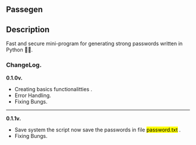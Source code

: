 <section>
  <h1>Passegen</h1>
  <h2>Description</h2>
  <p>
    Fast and secure mini-program for generating strong passwords written in Python 🐍🔐.
  </p>
  <h3>ChangeLog.</h3>
  <b>0.1.0v.</b>
  <ul>
    <li>Creating basics functionalitties .</li>
    <li>Error Handling.</li>
    <li>Fixing Bungs.</li>
  </ul>
  <hr>
    <b>0.1.1v.</b>
  <ul>
    <li>Save system the script now save the passwords in file <mark>password.txt</mark> .</li>
    <li>Fixing Bungs.</li>
  </ul>
</section>
